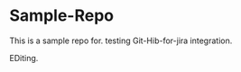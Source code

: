 # Sample-Repo

This is a sample repo for. testing Git-Hib-for-jira integration.    

EDiting.   
    

